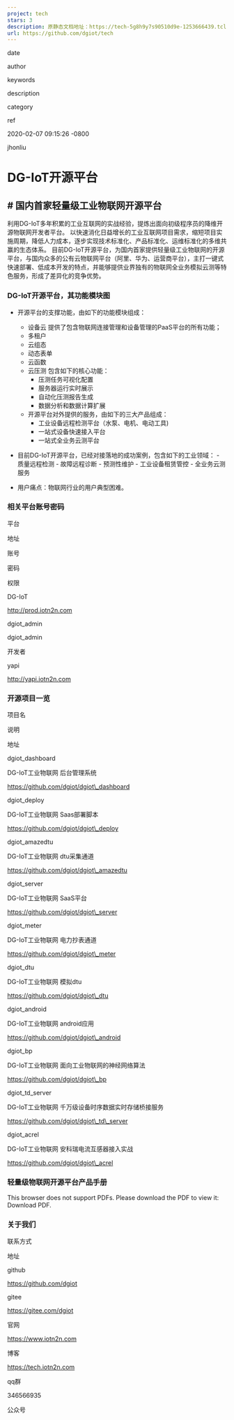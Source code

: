```yaml
---
project: tech
stars: 3
description: 原静态文档地址：https://tech-5g8h9y7s90510d9e-1253666439.tcloudbaseapp.com/
url: https://github.com/dgiot/tech
---
```


date

author

keywords

description

category

ref

2020-02-07 09:15:26 -0800

jhonliu

DG-IoT开源平台
==========

\# 国内首家轻量级工业物联网开源平台
-------------------

利用DG-IoT多年积累的工业互联网的实战经验，提炼出面向初级程序员的降维开源物联网开发者平台。 以快速消化日益增长的工业互联网项目需求，缩短项目实施周期，降低人力成本，逐步实现技术标准化、产品标准化、运维标准化的多维共赢的生态体系。 目前DG-IoT开源平台，为国内首家提供轻量级工业物联网的开源平台，与国内众多的公有云物联网平台（阿里、华为、运营商平台），主打一键式快速部署、低成本开发的特点，并能够提供业界独有的物联网全业务模拟云测等特色服务，形成了差异化的竞争优势。

### DG-IoT开源平台，其功能模块图

-   开源平台的支撑功能，由如下的功能模块组成：
    
    -   设备云 提供了包含物联网连接管理和设备管理的PaaS平台的所有功能；
    -   多租户
    -   云组态
    -   动态表单
    -   云函数
    -   云压测 包含如下的核心功能：
        -   压测任务可视化配置
        -   服务器运行实时展示
        -   自动化压测报告生成
        -   数据分析和数据计算扩展
    -   开源平台对外提供的服务，由如下的三大产品组成：
        -   工业设备远程检测平台（水泵、电机、电动工具)
        -   一站式设备快速接入平台
        -   一站式全业务云测平台
-   目前DG-IoT开源平台，已经对接落地的成功案例，包含如下的工业领域： - 质量远程检测 - 故障远程诊断 - 预测性维护 - 工业设备租赁管控 - 全业务云测服务
    
-   用户痛点：物联网行业的用户典型困难。
    

### 相关平台账号密码

平台

地址

账号

密码

权限

DG-IoT

http://prod.iotn2n.com

dgiot\_admin

dgiot\_admin

开发者

yapi

http://yapi.iotn2n.com

### 开源项目一览

项目名

说明

地址

dgiot\_dashboard

DG-IoT工业物联网 后台管理系统

https://github.com/dgiot/dgiot\_dashboard

dgiot\_deploy

DG-IoT工业物联网 Saas部署脚本

https://github.com/dgiot/dgiot\_deploy

dgiot\_amazedtu

DG-IoT工业物联网 dtu采集通道

https://github.com/dgiot/dgiot\_amazedtu

dgiot\_server

DG-IoT工业物联网 SaaS平台

https://github.com/dgiot/dgiot\_server

dgiot\_meter

DG-IoT工业物联网 电力抄表通道

https://github.com/dgiot/dgiot\_meter

dgiot\_dtu

DG-IoT工业物联网 模拟dtu

https://github.com/dgiot/dgiot\_dtu

dgiot\_android

DG-IoT工业物联网 android应用

https://github.com/dgiot/dgiot\_android

dgiot\_bp

DG-IoT工业物联网 面向工业物联网的神经网络算法

https://github.com/dgiot/dgiot\_bp

dgiot\_td\_server

DG-IoT工业物联网 千万级设备时序数据实时存储桥接服务

https://github.com/dgiot/dgiot\_td\_server

dgiot\_acrel

DG-IoT工业物联网 安科瑞电流互感器接入实战

https://github.com/dgiot/dgiot\_acrel

### 轻量级物联网开源平台产品手册

This browser does not support PDFs. Please download the PDF to view it: Download PDF.

### 关于我们

联系方式

地址

github

https://github.com/dgiot

gitee

https://gitee.com/dgiot

官网

https://www.iotn2n.com

博客

https://tech.iotn2n.com

qq群

346566935

公众号
